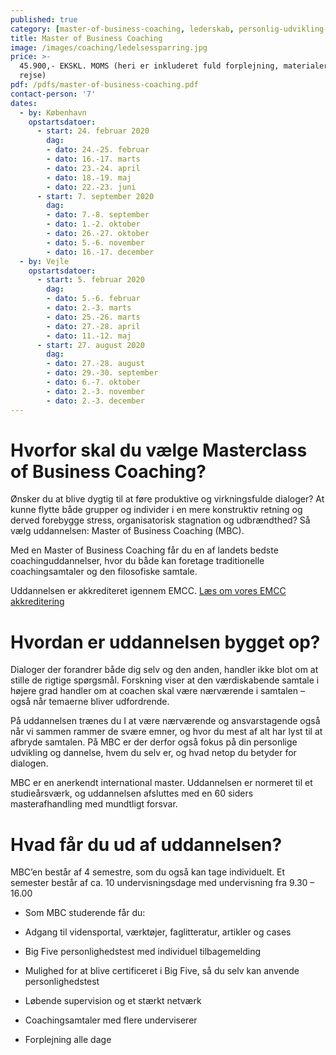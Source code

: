 ```yaml
---
published: true
category: [master-of-business-coaching, lederskab, personlig-udvikling-og-transition]
title: Master of Business Coaching
image: /images/coaching/ledelsessparring.jpg
price: >-
  45.900,- EKSKL. MOMS (heri er inkluderet fuld forplejning, materialer og
  rejse)
pdf: /pdfs/master-of-business-coaching.pdf
contact-person: '7'
dates:
  - by: København
    opstartsdatoer:
      - start: 24. februar 2020
        dag:
        - dato: 24.-25. februar
        - dato: 16.-17. marts
        - dato: 23.-24. april
        - dato: 18.-19. maj
        - dato: 22.-23. juni
      - start: 7. september 2020
        dag:
        - dato: 7.-8. september
        - dato: 1.-2. oktober
        - dato: 26.-27. oktober
        - dato: 5.-6. november
        - dato: 16.-17. december
  - by: Vejle
    opstartsdatoer:
      - start: 5. februar 2020
        dag:
        - dato: 5.-6. februar
        - dato: 2.-3. marts
        - dato: 25.-26. marts
        - dato: 27.-28. april
        - dato: 11.-12. maj
      - start: 27. august 2020
        dag:
        - dato: 27.-28. august
        - dato: 29.-30. september
        - dato: 6.-7. oktober
        - dato: 2.-3. november
        - dato: 2.-3. december
---
```


# Hvorfor skal du vælge Masterclass of Business Coaching?

Ønsker du at blive dygtig til at føre produktive og virkningsfulde dialoger? At kunne flytte både grupper og individer i en mere konstruktiv retning og derved forebygge stress, organisatorisk stagnation og udbrændthed? Så vælg uddannelsen: Master of Business Coaching (MBC).

Med en Master of Business Coaching får du en af landets bedste coachinguddannelser, hvor du både kan foretage traditionelle coachingsamtaler og den filosofiske samtale.

Uddannelsen er akkrediteret igennem EMCC. [Læs om vores EMCC akkreditering](/emcc-akkreditering/)


# Hvordan er uddannelsen bygget op?

Dialoger der forandrer både dig selv og den anden, handler ikke blot om at stille de rigtige spørgsmål. Forskning viser at den værdiskabende samtale i højere grad handler om at coachen skal være nærværende i samtalen – også når temaerne bliver udfordrende.

På uddannelsen trænes du I at være nærværende og ansvarstagende også når vi sammen rammer de svære emner, og hvor du mest af alt har lyst til at afbryde samtalen. På MBC er der derfor også fokus på din personlige udvikling og dannelse, hvem du selv er, og hvad netop du betyder for dialogen.

MBC er en anerkendt international master. Uddannelsen er normeret til et studieårsværk, og uddannelsen afsluttes med en 60 siders masterafhandling med mundtligt forsvar.

# Hvad får du ud af uddannelsen?

MBC’en består af 4 semestre, som du også kan tage individuelt. Et semester består af ca. 10 undervisningsdage med undervisning fra 9.30 – 16.00

- Som MBC studerende får du:

- Adgang til vidensportal, værktøjer, faglitteratur, artikler og cases

- Big Five personlighedstest med individuel tilbagemelding

- Mulighed for at blive certificeret i Big Five, så du selv kan anvende personlighedstest

- Løbende supervision og et stærkt netværk

- Coachingsamtaler med flere underviserer

- Forplejning alle dage
